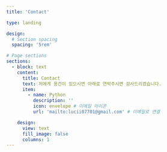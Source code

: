 ```yaml
---
title: 'Contact'

type: landing

design:
  # Section spacing
  spacing: '5rem'

# Page sections
sections:
  - block: text
    content:
      title: Contact
      text: 저에게 용건이 있으시면 아래로 연락주시면 감사드리겠습니다.
      item:
        - name: Python
          description: ''
          icon: envelope # 이메일 아이콘
          url: 'mailto:lucii07701@gmail.com' # 이메일로 연결

    design:
      view: text
      fill_image: false
      columns: 1
---
```

